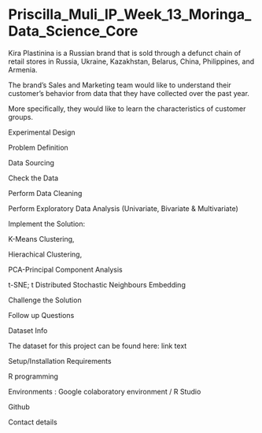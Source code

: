 # Priscilla_Muli_IP_Week_13_Moringa_Data_Science_Core

Kira Plastinina is a Russian brand that is sold through a defunct chain of retail stores in Russia, Ukraine, Kazakhstan, Belarus, China, Philippines, and Armenia.

The brand’s Sales and Marketing team would like to understand their customer’s behavior from data that they have collected over the past year.

More specifically, they would like to learn the characteristics of customer groups.

Experimental Design

Problem Definition

Data Sourcing

Check the Data

Perform Data Cleaning

Perform Exploratory Data Analysis (Univariate, Bivariate & Multivariate)

Implement the Solution:

K-Means Clustering,

Hierachical Clustering,

PCA-Principal Component Analysis

t-SNE; t Distributed Stochastic Neighbours Embedding

Challenge the Solution

Follow up Questions

Dataset Info

The dataset for this project can be found here: link text

Setup/Installation Requirements

R programming

Environments : Google colaboratory environment / R Studio

Github

Contact details
